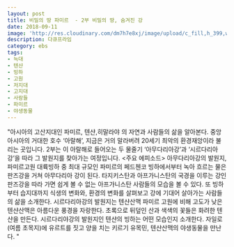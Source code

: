 ```yaml
---
layout: post
title: 비밀의 땅 파미르  - 2부 비밀의 땅, 숨겨진 강
date: 2018-09-11
image: 'http://res.cloudinary.com/dm7h7e8xj/image/upload/c_fill,h_399,w_760/v1503153729/golpe_ghb84o.jpg'
description: 다큐프라임
category: ebs
tags: 
- 늑대
- 텐샨
- 빙하
- 고원
- 저지대
- 고지대
- 사람들
- 파미르
- 야생동물
---
```

"아시아의 고산지대인 파미르, 텐샨,히말라야 의 자연과 사람들의 삶을 알아본다. 중앙아시아의 거대한 호수 ‘아랄해’, 지금은 거의 말라버려 20세기 최악의 환경재앙이라 불리는 곳입니다. 2부는 이 아랄해로 들어오는 두 물줄기 ‘아무다리아강’과 ‘시르다리아강’을 따라 그 발원지를 찾아가는 여정입니다.   <주요 에피소드> 아무다리아강의 발원지, 파미르고원 대륙빙하 중 최대 규모인 파미르의 페드첸코 빙하에서부터 녹아 흐르는 물은 판즈강을 거쳐 아무다리아 강이 된다. 타지키스탄과 아프가니스탄의 국경을 이루는 강인 판즈강을 따라 가면 쉽게 볼 수 없는 아프가니스탄 사람들의 모습을 볼 수 있다. 또 빙하부터 습지대까지 식생의 변화와, 환경의 변화를 살펴보고 강에 기대어 살아가는 사람들의 삶을 소개한다.   시르다리아강의 발원지는 텐샨산맥 파미르 고원에 비해 고도가 낮은 텐샨산맥은 아름다운 풍경을 자랑한다. 초록으로 뒤덮인 산과 색색의 꽃들은 화려한 텐샨을 만든다. 시르다리야강의 발원지인 텐샨의 빙하는 어떤 모습인지 소개한다. 자일로(여름 초목지)에 유르트를 짓고 양을 치는 키르기 유목민, 텐샨산맥의 야생동물을 만난다.  "
